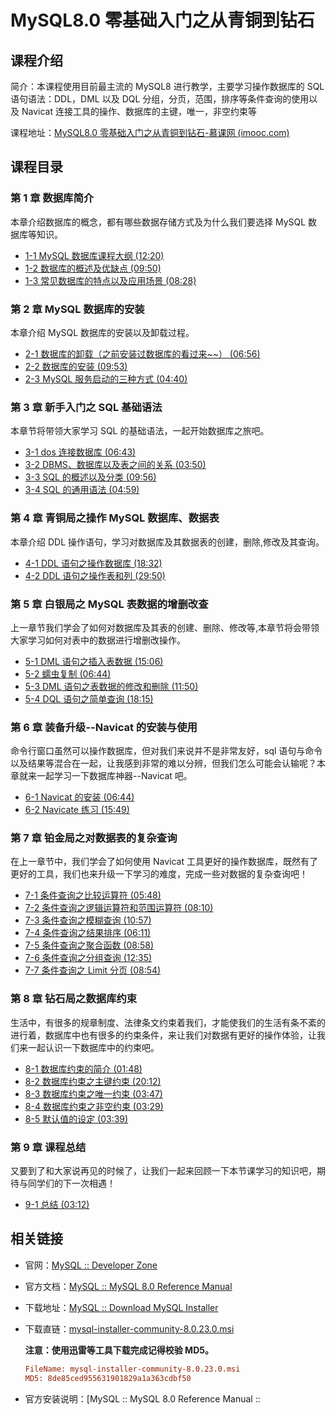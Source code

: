 # MySQL8.0 零基础入门之从青铜到钻石

## 课程介绍

简介：本课程使用目前最主流的 MySQL8 进行教学，主要学习操作数据库的 SQL 语句语法：DDL，DML 以及 DQL 分组，分页，范围，排序等条件查询的使用以及 Navicat 连接工具的操作、数据库的主键，唯一，非空约束等

课程地址：[MySQL8.0 零基础入门之从青铜到钻石-慕课网 (imooc.com)](https://www.imooc.com/learn/1281)

## 课程目录

### 第 1 章 数据库简介

本章介绍数据库的概念，都有哪些数据存储方式及为什么我们要选择 MySQL 数据库等知识。

- [ 1-1 MySQL 数据库课程大纲 (12:20)](https://www.imooc.com/video/22543)
- [ 1-2 数据库的概述及优缺点 (09:50)](https://www.imooc.com/video/22544)
- [ 1-3 常见数据库的特点以及应用场景 (08:28)](https://www.imooc.com/video/22545)

### 第 2 章 MySQL 数据库的安装

本章介绍 MySQL 数据库的安装以及卸载过程。

- [ 2-1 数据库的卸载（之前安装过数据库的看过来~~） (06:56)](https://www.imooc.com/video/22546)
- [ 2-2 数据库的安装 (09:53)](https://www.imooc.com/video/22547)
- [ 2-3 MySQL 服务启动的三种方式 (04:40)](https://www.imooc.com/video/22548)

### 第 3 章 新手入门之 SQL 基础语法

本章节将带领大家学习 SQL 的基础语法，一起开始数据库之旅吧。

- [ 3-1 dos 连接数据库 (06:43)](https://www.imooc.com/video/22549)
- [ 3-2 DBMS、数据库以及表之间的关系 (03:50)](https://www.imooc.com/video/22550)
- [ 3-3 SQL 的概述以及分类 (09:56)](https://www.imooc.com/video/22551)
- [ 3-4 SQL 的通用语法 (04:59)](https://www.imooc.com/video/22552)

### 第 4 章 青铜局之操作 MySQL 数据库、数据表

本章介绍 DDL 操作语句，学习对数据库及其数据表的创建，删除,修改及其查询。

- [ 4-1 DDL 语句之操作数据库 (18:32)](https://www.imooc.com/video/22553)
- [ 4-2 DDL 语句之操作表和列 (29:50)](https://www.imooc.com/video/22554)

### 第 5 章 白银局之 MySQL 表数据的增删改查

上一章节我们学会了如何对数据库及其表的创建、删除、修改等,本章节将会带领大家学习如何对表中的数据进行增删改操作。

- [ 5-1 DML 语句之插入表数据 (15:06)](https://www.imooc.com/video/22555)
- [ 5-2 蠕虫复制 (06:44)](https://www.imooc.com/video/22556)
- [ 5-3 DML 语句之表数据的修改和删除 (11:50)](https://www.imooc.com/video/22557)
- [ 5-4 DQL 语句之简单查询 (18:15)](https://www.imooc.com/video/22558)

### 第 6 章 装备升级--Navicat 的安装与使用

命令行窗口虽然可以操作数据库，但对我们来说并不是非常友好，sql 语句与命令以及结果等混合在一起，让我感到非常的难以分辨，但我们怎么可能会认输呢？本章就来一起学习一下数据库神器--Navicat 吧。

- [ 6-1 Navicat 的安装 (06:44)](https://www.imooc.com/video/22559)
- [ 6-2 Navicate 练习 (15:49)](https://www.imooc.com/video/22560)

### 第 7 章 铂金局之对数据表的复杂查询

在上一章节中，我们学会了如何使用 Navicat 工具更好的操作数据库，既然有了更好的工具，我们也来升级一下学习的难度，完成一些对数据的复杂查询吧！

- [ 7-1 条件查询之比较运算符 (05:48)](https://www.imooc.com/video/22561)
- [ 7-2 条件查询之逻辑运算符和范围运算符 (08:10)](https://www.imooc.com/video/22562)
- [ 7-3 条件查询之模糊查询 (10:57)](https://www.imooc.com/video/22563)
- [ 7-4 条件查询之结果排序 (06:11)](https://www.imooc.com/video/22564)
- [ 7-5 条件查询之聚合函数 (08:58)](https://www.imooc.com/video/22565)
- [ 7-6 条件查询之分组查询 (12:35)](https://www.imooc.com/video/22566)
- [ 7-7 条件查询之 Limit 分页 (08:54)](https://www.imooc.com/video/22567)

### 第 8 章 钻石局之数据库约束

生活中，有很多的规章制度、法律条文约束着我们，才能使我们的生活有条不紊的进行着，数据库中也有很多的约束条件，来让我们对数据有更好的操作体验，让我们来一起认识一下数据库中的约束吧。

- [ 8-1 数据库约束的简介 (01:48)](https://www.imooc.com/video/22568)
- [ 8-2 数据库约束之主键约束 (20:12)](https://www.imooc.com/video/22569)
- [ 8-3 数据库约束之唯一约束 (03:47)](https://www.imooc.com/video/22570)
- [ 8-4 数据库约束之非空约束 (03:29)](https://www.imooc.com/video/22571)
- [ 8-5 默认值的设定 (03:39)](https://www.imooc.com/video/22572)

### 第 9 章 课程总结

又要到了和大家说再见的时候了，让我们一起来回顾一下本节课学习的知识吧，期待与同学们的下一次相遇！

- [ 9-1 总结 (03:12)](https://www.imooc.com/video/22573)

## 相关链接

- 官网：[MySQL :: Developer Zone](https://dev.mysql.com/)

- 官方文档：[MySQL :: MySQL 8.0 Reference Manual](https://dev.mysql.com/doc/refman/8.0/en/)

- 下载地址：[MySQL :: Download MySQL Installer](https://dev.mysql.com/downloads/installer/)

- 下载直链：[mysql-installer-community-8.0.23.0.msi](https://dev.mysql.com/get/Downloads/MySQLInstaller/mysql-installer-community-8.0.23.0.msi)

  **注意：使用迅雷等工具下载完成记得校验 MD5。**

  ```ini
  FileName: mysql-installer-community-8.0.23.0.msi
  MD5: 8de85ced955631901829a1a363cdbf50
  ```

- 官方安装说明：[MySQL :: MySQL 8.0 Reference Manual ::
